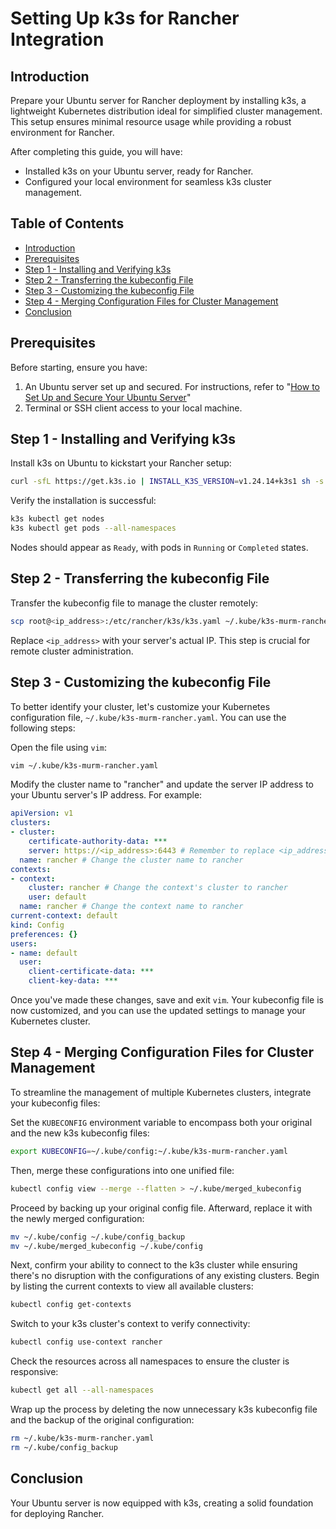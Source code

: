 # Setting Up k3s for Rancher Integration

## Introduction

Prepare your Ubuntu server for Rancher deployment by installing k3s, a lightweight Kubernetes distribution ideal for simplified cluster management. This setup ensures minimal resource usage while providing a robust environment for Rancher.

After completing this guide, you will have:

- Installed k3s on your Ubuntu server, ready for Rancher.
- Configured your local environment for seamless k3s cluster management.

## Table of Contents

- [Introduction](#introduction)
- [Prerequisites](#prerequisites)
- [Step 1 - Installing and Verifying k3s](#step-1---installing-and-verifying-k3s)
- [Step 2 - Transferring the kubeconfig File](#step-2---transferring-the-kubeconfig-file)
- [Step 3 - Customizing the kubeconfig File](#step-3---customizing-the-kubeconfig-file)
- [Step 4 - Merging Configuration Files for Cluster Management](#step-4---merging-configuration-files-for-cluster-management)
- [Conclusion](#conclusion)

## Prerequisites

Before starting, ensure you have:

1. An Ubuntu server set up and secured. For instructions, refer to "[How to Set Up and Secure Your Ubuntu Server](../01-setup-ubuntu/README.md)"
2. Terminal or SSH client access to your local machine.

## Step 1 - Installing and Verifying k3s

Install k3s on Ubuntu to kickstart your Rancher setup:

```bash
curl -sfL https://get.k3s.io | INSTALL_K3S_VERSION=v1.24.14+k3s1 sh -s - server --cluster-init
```

Verify the installation is successful:

```bash
k3s kubectl get nodes
k3s kubectl get pods --all-namespaces
```

Nodes should appear as `Ready`, with pods in `Running` or `Completed` states.

## Step 2 - Transferring the kubeconfig File

Transfer the kubeconfig file to manage the cluster remotely:

```bash
scp root@<ip_address>:/etc/rancher/k3s/k3s.yaml ~/.kube/k3s-murm-rancher.yaml
```

Replace `<ip_address>` with your server's actual IP. This step is crucial for remote cluster administration.

## Step 3 - Customizing the kubeconfig File

To better identify your cluster, let's customize your Kubernetes configuration file, `~/.kube/k3s-murm-rancher.yaml`. You can use the following steps:

Open the file using `vim`:

```bash
vim ~/.kube/k3s-murm-rancher.yaml
```

Modify the cluster name to "rancher" and update the server IP address to your Ubuntu server's IP address. For example:

```yaml
apiVersion: v1
clusters:
- cluster:
    certificate-authority-data: ***
    server: https://<ip_address>:6443 # Remember to replace <ip_address> with your actual IP address
  name: rancher # Change the cluster name to rancher
contexts:
- context:
    cluster: rancher # Change the context's cluster to rancher
    user: default
  name: rancher # Change the context name to rancher
current-context: default
kind: Config
preferences: {}
users:
- name: default
  user:
    client-certificate-data: ***
    client-key-data: ***
```

Once you've made these changes, save and exit `vim`. Your kubeconfig file is now customized, and you can use the updated settings to manage your Kubernetes cluster.

## Step 4 - Merging Configuration Files for Cluster Management

To streamline the management of multiple Kubernetes clusters, integrate your kubeconfig files:

Set the `KUBECONFIG` environment variable to encompass both your original and the new k3s kubeconfig files:

```bash
export KUBECONFIG=~/.kube/config:~/.kube/k3s-murm-rancher.yaml
```

Then, merge these configurations into one unified file:

```bash
kubectl config view --merge --flatten > ~/.kube/merged_kubeconfig
```

Proceed by backing up your original config file. Afterward, replace it with the newly merged configuration:

```bash
mv ~/.kube/config ~/.kube/config_backup
mv ~/.kube/merged_kubeconfig ~/.kube/config
```

Next, confirm your ability to connect to the k3s cluster while ensuring there's no disruption with the configurations of any existing clusters. Begin by listing the current contexts to view all available clusters:

```bash
kubectl config get-contexts
```

Switch to your k3s cluster's context to verify connectivity:

```bash
kubectl config use-context rancher
```

Check the resources across all namespaces to ensure the cluster is responsive:

```bash
kubectl get all --all-namespaces
```

Wrap up the process by deleting the now unnecessary k3s kubeconfig file and the backup of the original configuration:

```bash
rm ~/.kube/k3s-murm-rancher.yaml
rm ~/.kube/config_backup
```

## Conclusion

Your Ubuntu server is now equipped with k3s, creating a solid foundation for deploying Rancher.
